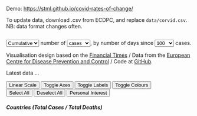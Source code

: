 <div class="container" style="width: 100%">

<div class="row">
  <div class="column">

<p>Demo: <a href="https://stml.github.io/covid-rates-of-change/">https://stml.github.io/covid-rates-of-change/</a></p>

<p>To update data, download .csv from ECDPC, and replace <code>data/corvid.csv</code>. NB: data format changes often.</p>

  </div>
</div>

<script src="scripts/jquery.js" type="text/javascript"></script>
<script src="scripts/d3.min.js"></script>
<script src="scripts/d3-scale-chromatic.v1.min.js"></script>
<script src="scripts/d3-time-format.v2.min.js"></script>
<script src="scripts/graphs.js?=<?=rand()?>" type="text/javascript"></script>
<link rel="stylesheet" type="text/css" href="css/normalize.css" />
<link rel="stylesheet" type="text/css" href="css/skeleton.css" />
<link rel="stylesheet" type="text/css" href="css/styles.css?=<?=rand()?>" />

  <div class="row">
    <div class="column">
    <p><select id="cumulativenew">
      <option value="Cumulative" selected>Cumulative</option>
      <option value="New">New</option>
    </select> number of
      <select id="casesdeaths">
        <option value="Cases" selected>cases</option>
        <option value="Deaths">deaths</option>
      </select>, by number of days since
      <select id="first_limit">
        <option value="1">1</option>
        <option value="10">10</option>
        <option value="100" selected>100</option>
        <option value="1000">1000</option>
      </select> <span id="casedeath">cases</span>.</p>
    <p>Visualisation design based on the <a href="https://www.ft.com/coronavirus-latest">Financial Times</a> / Data from the <a href="https://www.ecdc.europa.eu/en/publications-data/download-todays-data-geographic-distribution-covid-19-cases-worldwide">European Centre for Disease Prevention and Control</a> / Code at <a href="https://github.com/stml/covid-rates-of-change">GitHub</a>.</p>
    <p>Latest data <span id="latest_update">..</span>.</p>
  </div>
  </div>

  <div class="row">
    <div class="column">
      <div id="graph" class="u-full-width">
    </div>
  </div>

  <div class="row">
    <div class="column">
      <button id="toggle-scale">Linear Scale</button>
      <button id="toggle-axes">Toggle Axes</button>
      <button id="toggle-labels">Toggle Labels</button>
      <button id="toggle-colours">Toggle Colours</button>
    </div>
  </div>

  <div class="row">
    <div class="column">
      <button id="select-all">Select All</button>
      <button id="deselect-all">Deselect All</button>
      <button id="personal">Personal Interest</button>
    </div>
  </div>

  <div class="row">
    <div class="column">
      <h5>Countries (Total Cases / Total Deaths)</h5>
      <ul id="selectors"></ul>
    </div>
  </div>

</div>  

